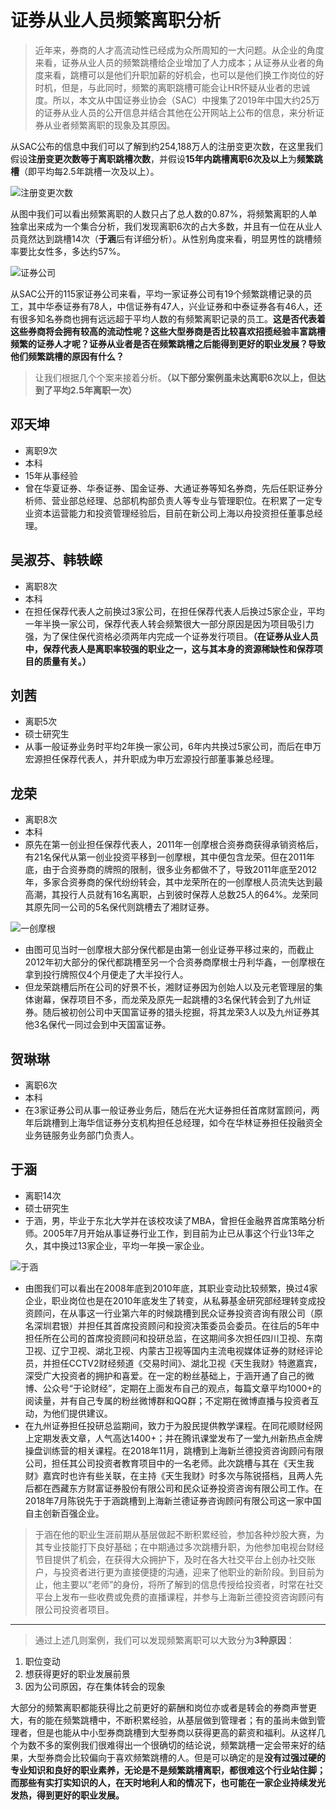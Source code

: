 # 证券从业人员频繁离职分析 #

> 近年来，券商的人才高流动性已经成为众所周知的一大问题。从企业的角度来看，证券从业人员的频繁跳槽给企业增加了人力成本；从证券从业者的角度来看，跳槽可以是他们升职加薪的好机会，也可以是他们换工作岗位的好时机，但是，与此同时，频繁的离职跳槽可能会让HR怀疑从业者的忠诚度。所以，本文从中国证券业协会（SAC）中搜集了2019年中国大约25万的证券从业人员的公开信息并结合其他在公开网站上公布的信息，来分析证券从业者频繁离职的现象及其原因。

从SAC公布的信息中我们可以了解到约254,188万人的注册变更次数，在这里我们假设**注册变更次数等于离职跳槽次数**，并假设**15年内跳槽离职6次及以上**为**频繁跳槽**（即平均每2.5年跳槽一次及以上）。

![注册变更次数](https://github.com/qzcool/SAC/blob/Reinaaaaa330-patch-12/analysis/离职image/仪表盘1.png)

从图中我们可以看出频繁离职的人数只占了总人数的0.87%，将频繁离职的人单独拿出来成为一个集合分析，我们发现离职6次的占大多数，并且有一位在从业人员竟然达到跳槽14次（**于涵**后有详细分析）。从性别角度来看，明显男性的跳槽频率要比女性多，多达约57%。

![证券公司](https://github.com/qzcool/SAC/blob/Reinaaaaa330-patch-12/analysis/离职image/各证券公司员工频繁离职人数.png)

从SAC公开的115家证券公司来看，平均一家证券公司有19个频繁跳槽记录的员工，其中华泰证券有78人，中信证券有47人，兴业证券和中泰证券各有46人，还有很多知名券商也拥有远远超于平均人数的有频繁离职记录的员工。**这是否代表着这些券商将会拥有较高的流动性呢？这些大型券商是否比较喜欢招揽经验丰富跳槽频繁的证券人才呢？证券从业者是否在频繁跳槽之后能得到更好的职业发展？导致他们频繁跳槽的原因有什么？**

> 让我们根据几个个案来接着分析。**（以下部分案例虽未达离职6次以上，但达到了平均2.5年离职一次）**

## 邓天坤 ##
- 离职9次
- 本科
- 15年从事经验
- 曾在华夏证券、华泰证券、国金证券、大通证券等知名券商，先后任职证券分析师、营业部总经理、总部机构部负责人等专业与管理职位。在积累了一定专业资本运营能力和投资管理经验后，目前在新公司上海以舟投资担任董事总经理。

## 吴淑芬、韩轶嵘 ##
- 离职8次
- 本科
- 在担任保荐代表人之前换过3家公司，在担任保荐代表人后换过5家企业，平均一年半换一家公司，保荐代表人转会频繁很大一部分原因是因为项目吸引力强，为了保住保代资格必须两年内完成一个证券发行项目。**（在证券从业人员中，保荐代表人是离职率较强的职业之一，这与其本身的资源稀缺性和保荐项目的质量有关。）**

## 刘茜 ##
- 离职5次
- 硕士研究生
- 从事一般证券业务时平均2年换一家公司，6年内共换过5家公司，而后在申万宏源担任保荐代表人，并升职成为申万宏源投行部董事兼总经理。

## 龙荣 ##
- 离职8次
- 本科
- 原先在第一创业担任保荐代表人，2011年一创摩根合资券商获得承销资格后，有21名保代从第一创业投资平移到一创摩根，其中便包含龙荣。但在2011年底，由于合资券商的牌照的限制，很多业务都做不了，导致2011年底至2012年，多家合资券商的保代纷纷转会，其中龙荣所在的一创摩根人员流失达到最高潮，其投行人员就有16名离职，占到彼时保荐人总数25人的64%。龙荣同其原先同一公司的5名保代则跳槽去了湘财证券。

![一创摩根](https://github.com/qzcool/SAC/blob/Reinaaaaa330-patch-12/analysis/离职image/一创摩根.png)

- 由图可见当时一创摩根大部分保代都是由第一创业证券平移过来的，而截止2012年初大部分的保代都跳槽至另一个合资券商摩根士丹利华鑫，一创摩根在拿到投行牌照仅4个月便走了大半投行人。
- 但龙荣跳槽后所在公司的好景不长，湘财证券因为创始人以及元老管理层的集体谢幕，保荐项目不多，而龙荣及原先一起跳槽的3名保代转会到了九州证券。随后被初创公司中天国富证券的猎头挖掘，将其龙荣3人以及九州证券其他3名保代一同过会到中天国富证券。

## 贺琳琳 ##
- 离职6次
- 本科
- 在3家证券公司从事一般证券业务后，随后在光大证券担任首席财富顾问，两年后跳槽到上海华信证券分支机构担任总经理，如今在华林证券担任投融资全业务链服务业务部门负责人。

## 于涵 ##
- 离职14次
- 硕士研究生
- 于涵，男，毕业于东北大学并在该校攻读了MBA，曾担任金融界首席策略分析师。2005年7月开始从事证券行业工作，到目前为止已从事这个行业13年之久，其中换过13家企业，平均一年换一家企业。

![于涵](https://github.com/qzcool/SAC/blob/Reinaaaaa330-patch-12/analysis/离职image/于涵.png)

- 由图我们可以看出在2008年底到2010年底，其职业变动比较频繁，换过4家企业，职业岗位也是在2010年底发生了转变，从私募基金研究部经理转变成投资顾问，在从事这一行业第六年的时候跳槽到民众证券投资咨询有限公司（原名深圳君银）并担任其首席投资顾问和投资决策委员会委员。在往后的5年中担任所在公司的首席投资顾问和投研总监，在这期间多次担任四川卫视、东南卫视、辽宁卫视、湖北卫视、内蒙古卫视等国内主流电视媒体证券的财经评论员，并担任CCTV2财经频道《交易时间》、湖北卫视《天生我财》特邀嘉宾，深受广大投资者的拥护和喜爱。在一定的粉丝基础上，于涵开通了自己的微博、公众号“于论财经”，定期在上面发布自己的观点，每篇文章平均1000+的阅读量，并有自己专属的粉丝微博群和QQ群；不定期在微博直播与投资者互动，为他们提供建议。
- 在九州证券担任投研总监期间，致力于为股民提供教学课程。在同花顺财经网上定期发表文章，人气高达1400+；并在腾讯课堂发布了一堂九州新热点金牌操盘训练营的相关课程。在2018年11月，跳槽到上海新兰德投资咨询顾问有限公司，担任其公司投资者教育项目中的一名老师。此次跳槽与其在《天生我财》嘉宾时也许有些关联，在主持《天生我财》时多次与陈锐搭档，且两人先后都在西藏东方财富证券股份有限公司和民众证券投资咨询有限公司工作。在2018年7月陈锐先于于涵跳槽到上海新兰德证券咨询顾问有限公司这一家中国自主创新百强企业。

> 于涵在他的职业生涯前期从基层做起不断积累经验，参加各种炒股大赛，为其专业技能打下良好基础；在中期通过多次跳槽升职，为他参加电视台财经节目提供了机会，在获得大众拥护下，及时在各大社交平台上创办社交账户，与投资者进行更为直接便捷的沟通，迎来了他职业的新阶段。到目前为止，他主要以“老师”的身份，将所了解到的信息传授给投资者，时常在社交平台上发布一些收费或免费的直播课程，并参与上海新兰德投资咨询顾问有限公司投资者项目。

---
> 通过上述几则案例，我们可以发现频繁离职可以大致分为**3种原因**：
1. 职位变动
2. 想获得更好的职业发展前景
3. 因为公司原因，存在集体转会的现象

大部分的频繁离职都能获得比之前更好的薪酬和岗位亦或者是转会的券商声誉更大，有的能在频繁跳槽中，不断积累经验，从基层做到管理者；有的虽尚未做到管理者，但是也能从中小型券商跳槽到大型券商以获得更高的薪资和福利。从这样几个为数不多的案例我们很难得出一个很确切的结论说，频繁跳槽一定会带来好的结果，大型券商会比较偏向于喜欢频繁跳槽的人。但是可以确定的是**没有过强过硬的专业知识和良好的职业素养，无论是不是频繁跳槽离职，都很难这个行业站住脚；而那些有实打实知识的人，在天时地利人和的情况下，也可能在一家企业持续发光发热，得到更好的职业发展。**

